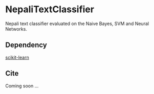 # NepaliTextClassifier
Nepali text classifier evaluated on the Naive Bayes, SVM and Neural Networks.


## Dependency
[scikit-learn](http://scikit-learn.org/stable/)


## Cite
Coming soon ...